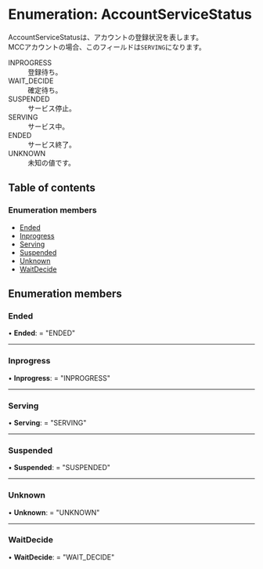 # Enumeration: AccountServiceStatus


<div lang=\"ja\">AccountServiceStatusは、アカウントの登録状況を表します。<br> MCCアカウントの場合、このフィールドは<code>SERVING</code>になります。</div>  <dl class=term>   <dt class=\"term__item\">INPROGRESS</dt>   <dd class=\"term__desc\"><span lang=\"ja\">登録待ち。</span></dd>   <dt class=\"term__item\">WAIT_DECIDE</dt>   <dd class=\"term__desc\"><span lang=\"ja\">確定待ち。</span></dd>   <dt class=\"term__item\">SUSPENDED</dt>   <dd class=\"term__desc\"><span lang=\"ja\">サービス停止。</span></dd>   <dt class=\"term__item\">SERVING</dt>   <dd class=\"term__desc\"><span lang=\"ja\">サービス中。</span></dd>   <dt class=\"term__item\">ENDED</dt>   <dd class=\"term__desc\"><span lang=\"ja\">サービス終了。</span></dd>   <dt class=\"term__item\">UNKNOWN</dt>   <dd class=\"term__desc\"><span lang=\"ja\">未知の値です。</span></dd> </dl>

## Table of contents

### Enumeration members

- [Ended](accountservicestatus.md#ended)
- [Inprogress](accountservicestatus.md#inprogress)
- [Serving](accountservicestatus.md#serving)
- [Suspended](accountservicestatus.md#suspended)
- [Unknown](accountservicestatus.md#unknown)
- [WaitDecide](accountservicestatus.md#waitdecide)

## Enumeration members

### Ended

• **Ended**: = "ENDED"

___

### Inprogress

• **Inprogress**: = "INPROGRESS"

___

### Serving

• **Serving**: = "SERVING"

___

### Suspended

• **Suspended**: = "SUSPENDED"

___

### Unknown

• **Unknown**: = "UNKNOWN"

___

### WaitDecide

• **WaitDecide**: = "WAIT\_DECIDE"
